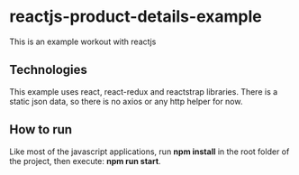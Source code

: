 # reactjs-product-details-example
This is an example workout with reactjs

## Technologies
This example uses react, react-redux and reactstrap libraries. There is a static json data, so there is no axios or any http helper for now.

## How to run
Like most of the javascript applications, run **npm install** in the root folder of the project, then execute: **npm run start**.
